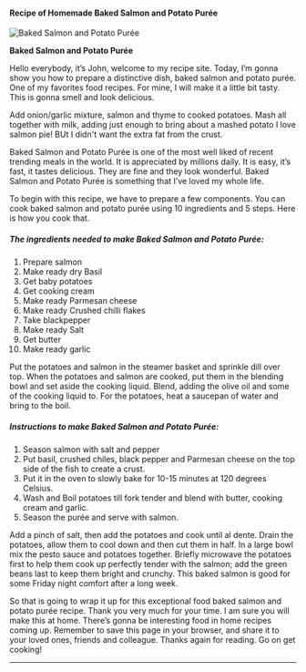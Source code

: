             

#### Recipe of Homemade Baked Salmon and Potato Purée

![Baked Salmon and Potato Purée](https://img-global.cpcdn.com/recipes/da083e027525e44d/751x532cq70/baked-salmon-and-potato-puree-recipe-main-photo.jpg)

**Baked Salmon and Potato Purée**

Hello everybody, it’s John, welcome to my recipe site. Today, I’m gonna show you how to prepare a distinctive dish, baked salmon and potato purée. One of my favorites food recipes. For mine, I will make it a little bit tasty. This is gonna smell and look delicious.

Add onion/garlic mixture, salmon and thyme to cooked potatoes. Mash all together with milk, adding just enough to bring about a mashed potato I love salmon pie! BUt I didn't want the extra fat from the crust.

Baked Salmon and Potato Purée is one of the most well liked of recent trending meals in the world. It is appreciated by millions daily. It is easy, it’s fast, it tastes delicious. They are fine and they look wonderful. Baked Salmon and Potato Purée is something that I’ve loved my whole life.

To begin with this recipe, we have to prepare a few components. You can cook baked salmon and potato purée using 10 ingredients and 5 steps. Here is how you cook that.

##### The ingredients needed to make Baked Salmon and Potato Purée:

1.  Prepare salmon
2.  Make ready dry Basil
3.  Get baby potatoes
4.  Get cooking cream
5.  Make ready Parmesan cheese
6.  Make ready Crushed chilli flakes
7.  Take blackpepper
8.  Make ready Salt
9.  Get butter
10.  Make ready garlic

Put the potatoes and salmon in the steamer basket and sprinkle dill over top. When the potatoes and salmon are cooked, put them in the blending bowl and set aside the cooking liquid. Blend, adding the olive oil and some of the cooking liquid to. For the potatoes, heat a saucepan of water and bring to the boil.

##### Instructions to make Baked Salmon and Potato Purée:

1.  Season salmon with salt and pepper
2.  Put basil, crushed chiles, black pepper and Parmesan cheese on the top side of the fish to create a crust.
3.  Put it in the oven to slowly bake for 10-15 minutes at 120 degrees Celsius.
4.  Wash and Boil potatoes till fork tender and blend with butter, cooking cream and garlic.
5.  Season the purée and serve with salmon.

Add a pinch of salt, then add the potatoes and cook until al dente. Drain the potatoes, allow them to cool down and then cut them in half. In a large bowl mix the pesto sauce and potatoes together. Briefly microwave the potatoes first to help them cook up perfectly tender with the salmon; add the green beans last to keep them bright and crunchy. This baked salmon is good for some Friday night comfort after a long week.

So that is going to wrap it up for this exceptional food baked salmon and potato purée recipe. Thank you very much for your time. I am sure you will make this at home. There’s gonna be interesting food in home recipes coming up. Remember to save this page in your browser, and share it to your loved ones, friends and colleague. Thanks again for reading. Go on get cooking!

* * *